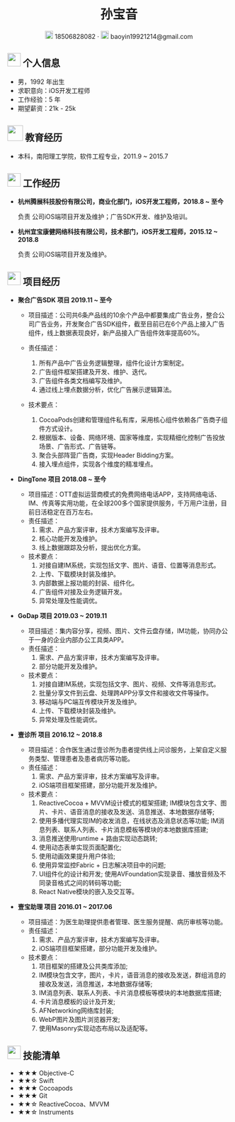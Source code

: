  <center>
     <h1>孙宝音</h1>
     <div>
         <span>
             <img src="assets/phone-solid.svg" width="18px">
             18506828082
         </span>
         ·
         <span>
             <img src="assets/envelope-solid.svg" width="18px">
             baoyin19921214@gmail.com
         </span>
     </div>
 </center>


 ## <img src="assets/info-circle-solid.svg" width="30px"> 个人信息 

 - 男，1992 年出生
 - 求职意向：iOS开发工程师
 - 工作经验：5 年
 - 期望薪资：21k - 25k

## <img src="assets/graduation-cap-solid.svg" width="35px"> 教育经历

- 本科，南阳理工学院，软件工程专业，2011.9 ~ 2015.7

## <img src="assets/briefcase-solid.svg" width="30px"> 工作经历

- **杭州腾展科技股份有限公司，商业化部门，iOS开发工程师，2018.8 ~ 至今**

  负责 公司iOS端项目开发及维护；广告SDK开发、维护及培训。

- **杭州宜宝康健网络科技有限公司，技术部门，iOS开发工程师，2015.12 ~ 2018.8**

  负责 公司iOS端项目开发及维护。

## <img src="assets/project-diagram-solid.svg" width="30px"> 项目经历

- **聚合广告SDK 项目	2019.11 ~ 至今**
  - 项目描述：公司共6条产品线的10余个产品中都要集成广告业务，整合公司广告业务，开发聚合广告SDK组件，截至目前已在6个产品上接入广告组件，线上数据表现良好，新产品接入广告组件效率提高60%。

  - 责任描述：
    1. 所有产品中广告业务逻辑整理，组件化设计方案制定。
    2. 广告组件框架搭建及开发、维护、迭代。
    3. 广告组件各类文档编写及维护。
    4. 通过线上埋点数据分析，优化广告展示逻辑算法。

  - 技术要点：
    1. CocoaPods创建和管理组件私有库，采用核心组件依赖各广告商子组件方式设计。
    2. 根据版本、设备、网络环境、国家等维度，实现精细化控制广告投放场景、广告形式、广告链等。
    3. 聚合头部阵营广告商，实现Header Bidding方案。
    4. 接入埋点组件，实现各个维度的精准埋点。

- **DingTone 项目	2018.08 ~ 至今**

  - 项目描述：OTT虚拟运营商模式的免费网络电话APP，支持网络电话、IM、传真等实用功能，在全球200多个国家提供服务，千万用户注册，目前日活稳定在百万左右。
  - 责任描述：
    1. 需求、产品方案评审，技术方案编写及评审。
    2. 核心功能开发及维护。
    3. 线上数据跟踪及分析，提出优化方案。
  - 技术要点：
    1. 对接自建IM系统，实现包括文字、图片、语音、位置等消息形式。
    2. 上传、下载模块封装及维护。
    3. 内部数据上报功能的封装、组件化。
    4. 广告组件对接及业务逻辑开发。
    5. 异常处理及性能调优。

- **GoDap 项目	2019.03 ~ 2019.11**
  - 项目描述：集内容分享，视频、图片、文件云盘存储，IM功能，协同办公于一身的企业内部办公工具类APP。
  - 责任描述：
    1. 需求、产品方案评审，技术方案编写及评审。
    2. 部分功能开发及维护。
  - 技术要点：
    1. 对接自建IM系统，实现包括文字、图片、视频、文件等消息形式。
    2. 批量分享文件到云盘、处理跨APP分享文件和接收文件等操作。
    3. 移动端与PC端互传模块开发及维护。
    4. 上传、下载模块封装及维护。
    5. 异常处理及性能调优。

- **壹诊所 项目	2016.12 ~ 2018.8**

  - 项目描述：合作医生通过壹诊所为患者提供线上问诊服务，上架自定义服务类型、管理患者及患者病历等功能。
  - 责任描述：
    1. 需求、产品方案评审，技术方案编写及评审。
    2. iOS端项目框架搭建，部分功能开发及维护。
  - 技术要点：
    1. ReactiveCocoa + MVVM设计模式的框架搭建; IM模块包含文字、图片、卡片、语音消息的接收及发送、消息推送、本地数据存储等; 
    2. 使用多播代理实现IM的收发消息，在线状态及消息状态等功能; IM消息列表、联系人列表、卡片消息模板等模块的本地数据库搭建; 
    3. 消息推送使用runtime + 路由实现动态跳转;
    4. 使用动态表单实现页面配置化;
    5. 使用动画效果提升用户体验;
    6. 使用异常监控Fabric + 日志解决项目中的问题;
    7. UI组件化的设计和开发; 使用AVFoundation实现录音、播放音频及不同录音格式之间的转码等功能; 
    8. React Native模块的嵌入及交互等。

- **壹宝助理 项目	2016.01 ~ 2017.06**

  - 项目描述：为医生助理提供患者管理、医生服务提醒、病历审核等功能。
  - 责任描述：
    1. 需求、产品方案评审，技术方案编写及评审。
    2. iOS端项目框架搭建，部分功能开发及维护。
  - 技术要点：
    1. 项目框架的搭建及公共类库添加;
    2. IM模块包含文字，图片，卡片，语音消息的接收及发送，群组消息的接收及发送，消息推送，本地数据存储等;
    3. IM消息列表、联系人列表、卡片消息模板等模块的本地数据库搭建;
    4. 卡片消息模板的设计及开发;
    5. AFNetworking网络库封装;
    6. WebP图片及图片浏览器开发;
    7. 使用Masonry实现动态布局以及适配等。

## <img src="assets/tools-solid.svg" width="30px"> 技能清单

- ★★★ Objective-C
- ★★☆ Swift
- ★★★ Cocoapods
- ★★★ Git
- ★★☆ ReactiveCocoa、MVVM
- ★★☆ Instruments